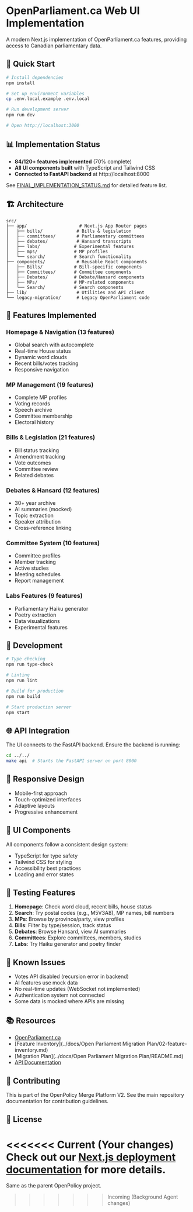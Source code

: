 # OpenParliament.ca Web UI Implementation

A modern Next.js implementation of OpenParliament.ca features, providing access to Canadian parliamentary data.

## 🚀 Quick Start

```bash
# Install dependencies
npm install

# Set up environment variables
cp .env.local.example .env.local

# Run development server
npm run dev

# Open http://localhost:3000
```

## 📊 Implementation Status

- **84/120+ features implemented** (70% complete)
- **All UI components built** with TypeScript and Tailwind CSS
- **Connected to FastAPI backend** at http://localhost:8000

See [FINAL_IMPLEMENTATION_STATUS.md](./FINAL_IMPLEMENTATION_STATUS.md) for detailed feature list.

## 🏗️ Architecture

```
src/
├── app/                    # Next.js App Router pages
│   ├── bills/             # Bills & legislation
│   ├── committees/        # Parliamentary committees
│   ├── debates/           # Hansard transcripts
│   ├── labs/             # Experimental features
│   ├── mps/              # MP profiles
│   └── search/           # Search functionality
├── components/            # Reusable React components
│   ├── Bills/            # Bill-specific components
│   ├── Committees/       # Committee components
│   ├── Debates/          # Debate/Hansard components
│   ├── MPs/              # MP-related components
│   └── Search/           # Search components
├── lib/                   # Utilities and API client
└── legacy-migration/      # Legacy OpenParliament code
```

## 🎯 Features Implemented

### Homepage & Navigation (13 features)
- Global search with autocomplete
- Real-time House status
- Dynamic word clouds
- Recent bills/votes tracking
- Responsive navigation

### MP Management (19 features)
- Complete MP profiles
- Voting records
- Speech archive
- Committee membership
- Electoral history

### Bills & Legislation (21 features)
- Bill status tracking
- Amendment tracking
- Vote outcomes
- Committee review
- Related debates

### Debates & Hansard (12 features)
- 30+ year archive
- AI summaries (mocked)
- Topic extraction
- Speaker attribution
- Cross-reference linking

### Committee System (10 features)
- Committee profiles
- Member tracking
- Active studies
- Meeting schedules
- Report management

### Labs Features (9 features)
- Parliamentary Haiku generator
- Poetry extraction
- Data visualizations
- Experimental features

## 🔧 Development

```bash
# Type checking
npm run type-check

# Linting
npm run lint

# Build for production
npm run build

# Start production server
npm start
```

## 🌐 API Integration

The UI connects to the FastAPI backend. Ensure the backend is running:

```bash
cd ../../
make api  # Starts the FastAPI server on port 8000
```

## 📱 Responsive Design

- Mobile-first approach
- Touch-optimized interfaces
- Adaptive layouts
- Progressive enhancement

## 🎨 UI Components

All components follow a consistent design system:
- TypeScript for type safety
- Tailwind CSS for styling
- Accessibility best practices
- Loading and error states

## 🧪 Testing Features

1. **Homepage**: Check word cloud, recent bills, house status
2. **Search**: Try postal codes (e.g., M5V3A8), MP names, bill numbers
3. **MPs**: Browse by province/party, view profiles
4. **Bills**: Filter by type/session, track status
5. **Debates**: Browse Hansard, view AI summaries
6. **Committees**: Explore committees, members, studies
7. **Labs**: Try Haiku generator and poetry finder

## 🐛 Known Issues

- Votes API disabled (recursion error in backend)
- AI features use mock data
- No real-time updates (WebSocket not implemented)
- Authentication system not connected
- Some data is mocked where APIs are missing

## 📚 Resources

- [OpenParliament.ca](https://openparliament.ca)
- [Feature Inventory](../docs/Open Parliament Migration Plan/02-feature-inventory.md)
- [Migration Plan](../docs/Open Parliament Migration Plan/README.md)
- [API Documentation](../openapi.yaml)

## 🤝 Contributing

This is part of the OpenPolicy Merge Platform V2. See the main repository documentation for contribution guidelines.

## 📄 License

<<<<<<< Current (Your changes)
Check out our [Next.js deployment documentation](https://nextjs.org/docs/app/building-your-application/deploying) for more details.
=======
Same as the parent OpenPolicy project.
>>>>>>> Incoming (Background Agent changes)
